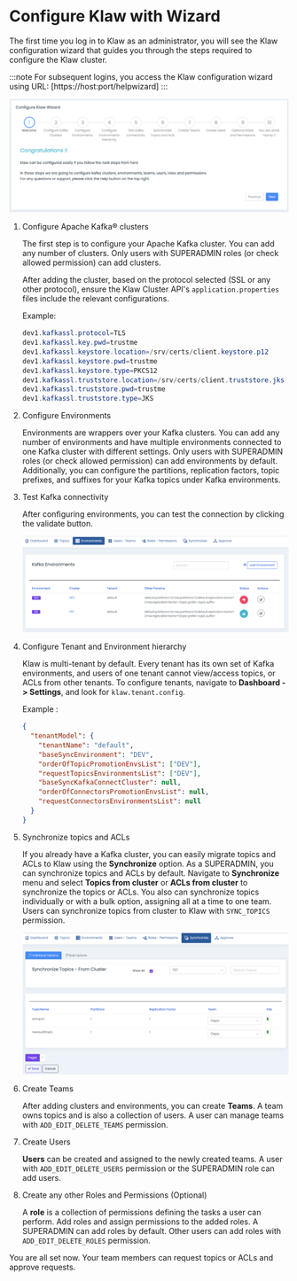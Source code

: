 # Configure Klaw with Wizard

The first time you log in to Klaw as an administrator, you will see the
Klaw configuration wizard that guides you through the steps required to
configure the Klaw cluster.

:::note
For subsequent logins, you access the Klaw configuration wizard using
URL: [https://host:port/helpwizard]
:::

![image](../../../static/images/general/KlawWizard.png)

1. Configure Apache Kafka® clusters

   The first step is to configure your Apache Kafka cluster. You can add any
   number of clusters. Only users with SUPERADMIN roles (or check allowed
   permission) can add clusters.

   After adding the cluster, based on the protocol selected (SSL or any
   other protocol), ensure the Klaw Cluster API's `application.properties`
   files include the relevant configurations.

   Example:

   ```java
   dev1.kafkassl.protocol=TLS
   dev1.kafkassl.key.pwd=trustme
   dev1.kafkassl.keystore.location=/srv/certs/client.keystore.p12
   dev1.kafkassl.keystore.pwd=trustme
   dev1.kafkassl.keystore.type=PKCS12
   dev1.kafkassl.truststore.location=/srv/certs/client.truststore.jks
   dev1.kafkassl.truststore.pwd=trustme
   dev1.kafkassl.truststore.type=JKS
   ```

2. Configure Environments

   Environments are wrappers over your Kafka clusters. You can add any
   number of environments and have multiple environments connected to one
   Kafka cluster with different settings. Only users with SUPERADMIN roles
   (or check allowed permission) can add environments by default.
   Additionally, you can configure the partitions, replication factors,
   topic prefixes, and suffixes for your Kafka topics under Kafka
   environments.

3. Test Kafka connectivity

   After configuring environments, you can test the connection by clicking
   the validate button.

   ![image](../../../static/images/general/EnvStatus.png)

4. Configure Tenant and Environment hierarchy

   Klaw is multi-tenant by default. Every tenant has its own set of Kafka
   environments, and users of one tenant cannot view/access topics, or ACLs
   from other tenants. To configure tenants, navigate to **Dashboard -\>
   Settings**, and look for `klaw.tenant.config`.

   Example :

   ```json
   {
     "tenantModel": {
       "tenantName": "default",
       "baseSyncEnvironment": "DEV",
       "orderOfTopicPromotionEnvsList": ["DEV"],
       "requestTopicsEnvironmentsList": ["DEV"],
       "baseSyncKafkaConnectCluster": null,
       "orderOfConnectorsPromotionEnvsList": null,
       "requestConnectorsEnvironmentsList": null
     }
   }
   ```

5. Synchronize topics and ACLs

   If you already have a Kafka cluster, you can easily migrate topics and
   ACLs to Klaw using the **Synchronize** option. As a SUPERADMIN, you can
   synchronize topics and ACLs by default. Navigate to **Synchronize** menu
   and select **Topics from cluster** or **ACLs from cluster** to
   synchronize the topics or ACLs. You also can synchronize topics
   individually or with a bulk option, assigning all at a time to one team.
   Users can synchronize topics from cluster to Klaw with `SYNC_TOPICS`
   permission.

   ![image](../../../static/images/topic/SyncTopicsFromCluster.png)

6. Create Teams

   After adding clusters and environments, you can create **Teams**. A team
   owns topics and is also a collection of users. A user can manage teams
   with `ADD_EDIT_DELETE_TEAMS` permission.

7. Create Users

   **Users** can be created and assigned to the newly created teams. A user
   with `ADD_EDIT_DELETE_USERS` permission or the SUPERADMIN role can add
   users.

8. Create any other Roles and Permissions (Optional)

   A **role** is a collection of permissions defining the tasks a user can
   perform. Add roles and assign permissions to the added roles. A
   SUPERADMIN can add roles by default. Other users can add roles with
   `ADD_EDIT_DELETE_ROLES` permission.

You are all set now. Your team members can request topics or ACLs and
approve requests.
